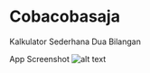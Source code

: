 # Cobacobasaja
Kalkulator Sederhana Dua Bilangan

App Screenshot
![alt text](https://camo.githubusercontent.com/2ef39b1c352e18be008a1b1c03ee692df42ca19e/68747470733a2f2f692e696d6775722e636f6d2f53337536646b302e706e67)
